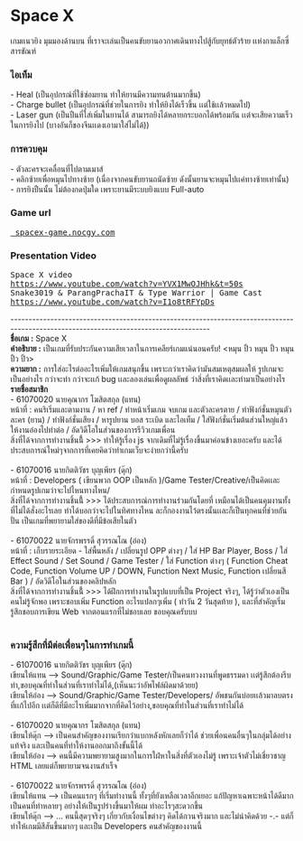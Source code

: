 ﻿# Space X
  เกมเเนวยิง มุมมองด้านบน ที่เราจะเล่นเป็นคนขับยานอวกาศเดินทางไปสู้กับยุทธ์ตัวร้าย เเห่งกาแล็กซี่สารขัณฑ์<br>
<h3>ไอเท็ม</h3>
- Heal (เป็นอุปกรณ์ที่ใช้ซ่อมยาน ทำให้ยานมีความทนต้านมากขึ้น)<br>
- Charge bullet (เป็นอุปกรณ์ที่ช่วยในการยิง ทำให้ยิงได้เร็วขึ้น เเต่ใช้เเล้วหมดไป)<br>
- Laser gun (เป็นปืนที่ใส่เพิ่มในยานได้ สามารถยิงได้หลายกระบอกได้พร้อมกัน เเต่จะเสียความเร็วในการยิงไป (บางอันก็ของจีนเเดงเอามาใส่ไม่ได้))<br>
<h3>การควบคุม</h3>
- ตัวละครจะเคลื่อนที่ไปตามเมาส์<br>
- คลิกซ้ายเพื่อหมุนไปทางซ้าย (เนื่องจากคนขับยานถนัดซ้าย ดังนั้นยานจะหมุนไปเเค่ทางซ้ายเท่านั้น)<br>
- การยิงปืนนั้น ไม่ต้องกดปุ่มใด  เพราะยานมีระบบยิงแบบ Full-auto<br>
<h3>Game url</h3>
<pre><a href=" spacex-game.nocgy.com"> spacex-game.nocgy.com</a></pre>
<h3>Presentation Video</h3>
<pre>Space X video<br><a href="https://www.youtube.com/watch?v=YVX1MwOJHhk&t=50s">https://www.youtube.com/watch?v=YVX1MwOJHhk&t=50s</a><br>Snake3019 & ParangPrachaIT & Type Warrior | Game Cast<br><a href="https://www.youtube.com/watch?v=I1o8tRFYpDs">https://www.youtube.com/watch?v=I1o8tRFYpDs</a></pre>
-------------------------------------------------------------------------------------------------------------------------------------<br>
<b>ชื่อเกม :</b> Space X<br>
<b>คำอธิบาย :</b> เป็นเกมที่รับประกันความเสียเวลาในการเคลียร์เกมแน่นอนครับ! <หมุน ปิ้ว หมุน ปิ้ว หมุน ปิ้ว ปิ้ว><br>
<b>ความยาก :</b> การใส่อะไรต่ออะไรเพิ่มให้เกมสนุกขึ้น เพราะกว่าเราคิดว่ามันสมเหตุสมผลให้ รูปเกมจะเป็นอย่างไร กว่าจะทำ กว่าจะเเก้ bug เเละลองเล่นเพื่อดูผลลัพธ์ ว่าสิ่งที่เราคิดเเละทำมาเป็นอย่างไร<br>
<b>รายชื่อสมาชิก</b> <br>
- 61070020 นายคุณากร โฆสิตสกุล (แทน)<br>
หน้าที่ : คนริเริ่มและตามงาน / หา ref / ทำหน้าเริ่มเกม จบเกม และตัวละครตาย / ทำฟังก์ชั่นหมุนตัวละคร (ยาน) / ทำฟังก์ชั่นเสียง / หารูปยาน บอส ระเบิด และไอเท็ม / ใส่ฟังก์ชั่นเริ่มต้นส่วนใหญ่แล้วให้งานอ๋องไปทำต่อ / อัดวิดีโอในส่วนของการรีวิวเกมเพื่อน<br>
สิ่งที่ได้จากการทำงานชิ้นนี้้ >>> ทำให้รู้เรื่อง js จากเดิมที่ไม่รู้เรื่องขึ้นมาค่อนข้างเยอะครับ และได้ประสบการณ์ใหม่ๆจากการที่เคยคิดว่าทำเกมเว็บจะง่ายกว่านี้ครับ<br><br>
- 61070016 นายกิตติวัชร บุญเพียร (ดุ๊ก)<br>
หน้าที่ : Developers ( เขียนพวก OOP เป็นหลัก )/Game Tester/Creative/เป็นคิดเเละกำหนดรูปเกมว่าจะไปไหนทางไหน/<br>
สิ่งที่ได้จากการทำงานชิ้นนี้้ >>> ได้ประสบการณ์การทำงานร่วมกันโดยที่ เหมือนได้เป็นคนคุมงานทั้งที่ไม่ได้สั่งอะไรเลย ทำได้บอกว่าจะไปในทิศทางไหน ละก็กองงานไว้ตรงนั้นเเละก็เป็นทุกคนที่ช่วยกันปั่น เป็นเกมที่พยายามใส่ของดีที่มีข้อเสียในตัว<br><br>
- 61070022 นายจักรพรรดิ์ สุวรรณโณ (อ๋อง)<br>
หน้าที่ : เก็บรายระเอียด - ใส่พื้นหลัง / เปลี่ยนรูป OPP ต่างๆ / ใส่ HP Bar Player, Boss / ใส่ Effect Sound / Set Sound / Game Tester / ใส่ Function ต่างๆ ( Function Cheat Code, Function Volume UP / DOWN, Function Next Music, Function เปลี่ยนสี Bar ) / อัดวิดีโอในส่วนของคลิปหลัก<br>
สิ่งที่ได้จากการทำงานชิ้นนี้้ >>> ได้ฝึกการทำงานในรูปแบบที่เป็น Project จริงๆ, ได้รู้ว่าตัวเองเป็นคนไม่รู้จักพอ เพราะชอบเพิ่ม Function อะไรแปลกๆเพิ่ม ( ทำวัน 2 วันสุดท้าย ), และที่สำคัญเริ่มรู้สึกชอบการเขียน Web จากตอนแรกที่ไม่ชอบเลย ขอบคุณครับบบ <br><br>
<h3>ความรู้สึกที่มีต่อเพื่อนๆในการทำเกมนี้</h3>
- 61070016 นายกิตติวัชร บุญเพียร (ดุ๊ก)<br>
เขียนให้แทน --> Sound/Graphic/Game Tester/เป็นคนทวงงานที่พูดธรรมดา เเต่รู้สึกต้องรีบทำ,ขอบคุณที่ทำในส่วนที่เราทำไม่ได้,(เห็นนะว่าอัพไฟล์ผิดมาด้วยย)<br>
เขียนให้อ๋อง --> Sound/Graphic/Game Tester/Developers/ อัพชนกันบ่อยเเล้วมาลบตรงที่เเก้ไปอีก เเต่ก็ดีที่มีอะไรเพิ่มมากจากที่คิดไว้อย่าง,ขอบคุณที่ทำในส่วนที่เราทำไม่ได้<br><br>
- 61070020 นายคุณากร โฆสิตสกุล (แทน)<br>
เขียนให้ดุ๊ก --> เป็นคนสำคัญของงานเรียกว่าแบกหลังหักเลยก็ว่าได้ ช่วยเพื่อนคนอื่นๆในกลุ่มได้อย่างแท้จริง และเป็นคนที่ทำให้งานออกมาถึงขั้นนี้ได้<br>
เขียนให้อ๋อง --> คนนี้มีความพยายามสูงมากในการใฝ่หาในสิ่งที่ตัวเองไม่รู้ เพราะเจ้าตัวไม่เชี่ยวชาญ HTML เลยแต่ก็พยายามจนงานสำเร็จ<br><br>
- 61070022 นายจักรพรรดิ์ สุวรรณโณ (อ๋อง)<br>
เขียนให้แทน --> เป็นคนแรกๆ ที่เริ่มทำงานนี้ ทั้งๆที่ยังเหลือเวลาอีกเยอะ แก้ปัญหาเฉพาะหน้าได้ดีมาก เป็นคนที่ทำหลายๆ อย่างให้เป็นรูปร่างขึ้นมาให้ผม ทำอะไรๆสะดวกขึ้น<br>เขียนให้ดุ๊ก --> ... คนนี้สุดๆจริงๆ เกี่ยวกับเงื่อนไขต่างๆ คิดได้กวนจริงมาก และไม่น่าคิดด้วย -.- แต่ก็ทำให้เกมมีสีสันขึ้นมากๆ และเป็น Developers คนสำคัญของงานนี้<br>
